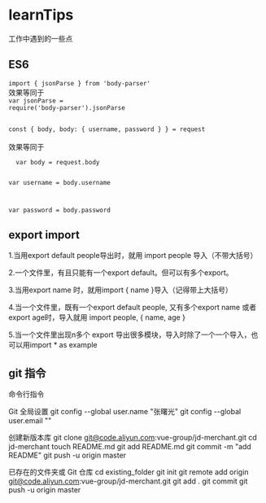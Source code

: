 # learnTips
工作中遇到的一些点

## ES6 
<code>import { jsonParse } from 'body-parser'</code>
<br>
效果等同于<br>
<code>var jsonParse = require('body-parser').jsonParse</code>
<br>


<code>
const { body, body: { username, password } } = request
</code>
<br>
效果等同于
<br>
<code>
  var body = request.body
  
  var username = body.username
  
  var password = body.password
</code>

## export import
1.当用export default people导出时，就用 import people 导入（不带大括号）

2.一个文件里，有且只能有一个export default。但可以有多个export。

3.当用export name 时，就用import { name }导入（记得带上大括号）

4.当一个文件里，既有一个export default people, 又有多个export name 或者 export age时，导入就用 import people, { name, age } 

5.当一个文件里出现n多个 export 导出很多模块，导入时除了一个一个导入，也可以用import * as example

## git 指令
命令行指令

Git 全局设置
git config --global user.name "张曙光"
git config --global user.email ""

创建新版本库
git clone git@code.aliyun.com:vue-group/jd-merchant.git
cd jd-merchant
touch README.md
git add README.md
git commit -m "add README"
git push -u origin master

已存在的文件夹或 Git 仓库
cd existing_folder
git init
git remote add origin git@code.aliyun.com:vue-group/jd-merchant.git
git add .
git commit
git push -u origin master

